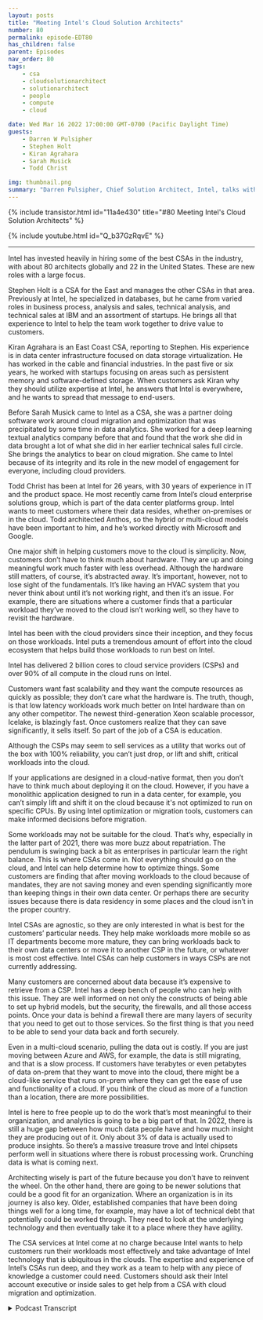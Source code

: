 ```yaml
---
layout: posts
title: "Meeting Intel's Cloud Solution Architects"
number: 80
permalink: episode-EDT80
has_children: false
parent: Episodes
nav_order: 80
tags:
    - csa
    - cloudsolutionarchitect
    - solutionarchitect
    - people
    - compute
    - cloud

date: Wed Mar 16 2022 17:00:00 GMT-0700 (Pacific Daylight Time)
guests:
    - Darren W Pulsipher
    - Stephen Holt
    - Kiran Agrahara
    - Sarah Musick
    - Todd Christ

img: thumbnail.png
summary: "Darren Pulsipher, Chief Solution Architect, Intel, talks with Intel’s top cloud solution architects Stephen Holt, Kiran Agrahara, Sarah Musick, and Todd Christ about how they can help organizations, at no charge, migrate to the cloud and optimize their workloads.  "
---
```


{% include transistor.html id="11a4e430" title="#80 Meeting Intel's Cloud Solution Architects" %}

{% include youtube.html id="Q_b37GzRqvE" %}

---

<p>Intel has invested heavily in hiring some of the best CSAs in the industry, with about 80 architects globally and 22 in the United States. These are new roles with a large focus.</p>
<p>Stephen Holt is a CSA for the East and manages the other CSAs in that area. Previously at Intel, he specialized in databases, but he came from varied roles in business process, analysis and sales, technical analysis, and technical sales at IBM and an assortment of startups. He brings all that experience to Intel to help the team work together to drive value to customers.</p>
<p>Kiran Agrahara is an East Coast CSA, reporting to Stephen. His experience is in data center infrastructure focused on data storage virtualization.  He has worked in the cable and financial industries. In the past five or six years, he worked with startups focusing on areas such as persistent memory and software-defined storage. When customers ask Kiran why they should utilize expertise at Intel, he answers that Intel is everywhere, and he wants to spread that message to end-users.</p>
<p>Before Sarah Musick came to Intel as a CSA, she was a partner doing software work around cloud migration and optimization that was precipitated by some time in data analytics. She worked for a deep learning textual analytics company before that and found that the work she did in data brought a lot of what she did in her earlier technical sales full circle. She brings the analytics to bear on cloud migration. She came to Intel because of its integrity and its role in the new model of engagement for everyone, including cloud providers.</p>
<p>Todd Christ has been at Intel for 26 years, with 30 years of experience in IT and the product space. He most recently came from Intel’s cloud enterprise solutions group, which is part of the data center platforms group. Intel wants to meet customers where their data resides, whether on-premises or in the cloud. Todd architected Anthos, so the hybrid or multi-cloud models have been important to him, and he’s worked directly with Microsoft and Google.</p>
<p>One major shift in helping customers move to the cloud is simplicity. Now, customers don’t have to think much about hardware. They are up and doing meaningful work much faster with less overhead. Although the hardware still matters, of course, it’s abstracted away. It’s important, however, not to lose sight of the fundamentals. It’s like having an HVAC system that you never think about until it’s not working right, and then it’s an issue. For example, there are situations where a customer finds that a particular workload they’ve moved to the cloud isn’t working well, so they have to revisit the hardware.</p>
<p>Intel has been with the cloud providers since their inception, and they focus on those workloads. Intel puts a tremendous amount of effort into the cloud ecosystem that helps build those workloads to run best on Intel.</p>
<p>Intel has delivered 2 billion cores to cloud service providers (CSPs) and over 90% of all compute in the cloud runs on Intel.</p>
<p>Customers want fast scalability and they want the compute resources as quickly as possible; they don’t care what the hardware is. The truth, though, is that low latency workloads work much better on Intel hardware than on any other competitor. The newest third-generation Xeon scalable processor, Icelake, is blazingly fast. Once customers realize that they can save significantly, it sells itself.  So part of the job of a CSA is education.</p>
<p>Although the CSPs may seem to sell services as a utility that works out of the box with 100% reliability, you can’t just drop, or lift and shift, critical workloads into the cloud.</p>
<p>If your applications are designed in a cloud-native format, then you don’t have to think much about deploying it on the cloud. However, if you have a monolithic application designed to run in a data center, for example, you can’t simply lift and shift it on the cloud because it's not optimized to run on specific CPUs. By using Intel optimization or migration tools, customers can make informed decisions before migration.</p>
<p>Some workloads may not be suitable for the cloud. That’s why, especially in the latter part of 2021, there was more buzz about repatriation. The pendulum is swinging back a bit as enterprises in particular learn the right balance. This is where CSAs come in. Not everything should go on the cloud, and Intel can help determine how to optimize things. Some customers are finding that after moving workloads to the cloud because of mandates, they are not saving money and even spending significantly more than keeping things in their own data center. Or perhaps there are security issues because there is data residency in some places and the cloud isn’t in the proper country.</p>
<p>Intel CSAs are agnostic, so they are only interested in what is best for the customers’ particular needs. They help make workloads more mobile so as IT departments become more mature, they can bring workloads back to their own data centers or move it to another CSP in the future, or whatever is most cost effective.  Intel CSAs can help customers in ways CSPs are not currently addressing.</p>
<p>Many customers are concerned about data because it’s expensive to retrieve from a CSP. Intel has a deep bench of people who can help with this issue. They are well informed on not only the constructs of being able to set up hybrid models, but the security, the firewalls, and all those access points. Once your data is behind a firewall there are many layers of security that you need to get out to those services. So the first thing is that you need to be able to send your data back and forth securely.</p>
<p>Even in a multi-cloud scenario, pulling the data out is costly. If you are just moving between Azure and AWS, for example, the data is still migrating, and that is a slow process. If customers have terabytes or even petabytes of data on-prem that they want to move into the cloud, there might be a cloud-like service that runs on-prem where they can get the ease of use and functionality of a cloud. If you think of the cloud as more of a function than a location, there are more possibilities.</p>
<p>Intel is here to free people up to do the work that’s most meaningful to their organization, and analytics is going to be a big part of that. In 2022, there is still a huge gap between how much data people have and how much insight they are producing out of it. Only about 3% of data is actually used to produce insights. So there’s a massive treasure trove and Intel chipsets perform well in situations where there is robust processing work. Crunching data is what is coming next.</p>
<p>Architecting wisely is part of the future because you don’t have to reinvent the wheel. On the other hand, there are going to be newer solutions that could be a good fit for an organization. Where an organization is in its journey is also key. Older, established companies that have been doing things well for a long time, for example,  may have a lot of technical debt that potentially could be worked through. They need to look at the underlying technology and then eventually take it to a place where they have agility.</p>
<p>The CSA services at Intel come at no charge because Intel wants to help customers run their workloads most effectively and take advantage of Intel technology that is ubiquitous in the clouds.  The expertise and experience of Intel’s CSAs run deep, and they work as a team to help with any piece of knowledge a customer could need. Customers should ask their Intel account executive or inside sales to get help from a CSA with cloud migration and optimization. </p>
<p>

<details>
<summary> Podcast Transcript </summary>

<p></p>

</details>
